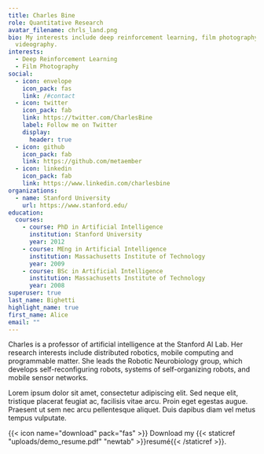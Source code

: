 ```yaml
---
title: Charles Bine
role: Quantitative Research
avatar_filename: chrls_land.png
bio: My interests include deep reinforcement learning, film photography and
  videography.
interests:
  - Deep Reinforcement Learning
  - Film Photography
social:
  - icon: envelope
    icon_pack: fas
    link: /#contact
  - icon: twitter
    icon_pack: fab
    link: https://twitter.com/CharlesBine
    label: Follow me on Twitter
    display:
      header: true
  - icon: github
    icon_pack: fab
    link: https://github.com/metaember
  - icon: linkedin
    icon_pack: fab
    link: https://www.linkedin.com/charlesbine
organizations:
  - name: Stanford University
    url: https://www.stanford.edu/
education:
  courses:
    - course: PhD in Artificial Intelligence
      institution: Stanford University
      year: 2012
    - course: MEng in Artificial Intelligence
      institution: Massachusetts Institute of Technology
      year: 2009
    - course: BSc in Artificial Intelligence
      institution: Massachusetts Institute of Technology
      year: 2008
superuser: true
last_name: Bighetti
highlight_name: true
first_name: Alice
email: ""
---
```

Charles is a professor of artificial intelligence at the Stanford AI Lab. Her research interests include distributed robotics, mobile computing and programmable matter. She leads the Robotic Neurobiology group, which develops self-reconfiguring robots, systems of self-organizing robots, and mobile sensor networks.

Lorem ipsum dolor sit amet, consectetur adipiscing elit. Sed neque elit, tristique placerat feugiat ac, facilisis vitae arcu. Proin eget egestas augue. Praesent ut sem nec arcu pellentesque aliquet. Duis dapibus diam vel metus tempus vulputate.

{{< icon name="download" pack="fas" >}} Download my {{< staticref "uploads/demo_resume.pdf" "newtab" >}}resumé{{< /staticref >}}.